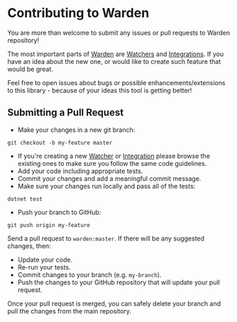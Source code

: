 # Contributing to Warden

You are more than welcome to submit any issues or pull requests to Warden repository!

The most important parts of [Warden](https://github.com/warden-stack/Warden/wiki/Warden) are [Watchers](https://github.com/warden-stack/Warden/wiki/Watcher) and [Integrations](https://github.com/warden-stack/Warden/wiki/Integration).
If you have an idea about the new one, or would like to create such feature that would be great.

Feel free to open issues about bugs or possible enhancements/extensions to this library - because of your ideas this tool is getting better!

## Submitting a Pull Request

- Make your changes in a new git branch:
```
git checkout -b my-feature master
```

- If you're creating a new [Watcher](https://github.com/warden-stack/Warden/wiki/Watcher) or [Integration](https://github.com/warden-stack/Warden/wiki/Integration) please browse the existing ones to make sure you follow the same code guidelines.
- Add your code including appropriate tests. 
- Commit your changes and add a meaningful commit message.
- Make sure your changes run locally and pass all of the tests:
```
dotnet test
```
- Push your branch to GitHub:
```
git push origin my-feature
```

Send a pull request to ```warden:master```. If there will be any suggested changes, then:
- Update your code.
- Re-run your tests.
- Commit changes to your branch (e.g. ```my-branch```).
- Push the changes to your GitHub repository that will update your pull request.

Once your pull request is merged, you can safely delete your branch and pull the changes from the main repository.